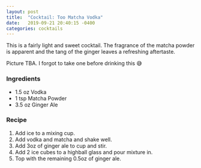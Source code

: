 ```yaml
---
layout: post
title:  "Cocktail: Too Matcha Vodka"
date:   2019-09-21 20:40:15 -0400
categories: cocktails
---
```


This is a fairly light and sweet cocktail. The fragrance of the matcha powder is apparent and the tang of the ginger leaves a refreshing aftertaste.

Picture TBA. I forgot to take one before drinking this 😅

### Ingredients
- 1.5 oz Vodka
- 1 tsp Matcha Powder
- 3.5 oz Ginger Ale

### Recipe
1. Add ice to a mixing cup.
2. Add vodka and matcha and shake well.
3. Add 3oz of ginger ale to cup and stir.
4. Add 2 ice cubes to a highball glass and pour mixture in.
5. Top with the remaining 0.5oz of ginger ale.
